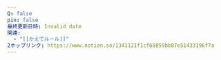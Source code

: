 ```yaml
---
Q: false
pin: false
最終更新日時: Invalid date
関連:
  - "[[かえでルール]]"
2ホップリンク: https://www.notion.so/1341121f1cf68059bb87e51433196f7a
---
```

